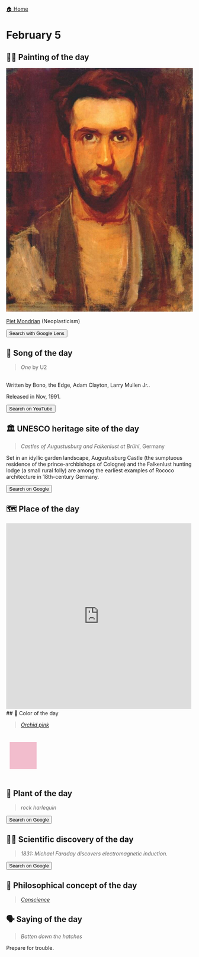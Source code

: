 
[🏠 Home](../../index.md)

# February 5

## 🧑‍🎨 Painting of the day

<img width="600" src="../img/Piet_Mondrian_5.jpg">

[Piet Mondrian](https://en.wikipedia.org/wiki/Piet_Mondrian) (Neoplasticism)

<button class="btn btn-success"
onclick=" window.open('https://lens.google.com/uploadbyurl?url=https://iretes.github.io/one-a-day/data/img/Piet_Mondrian_5.jpg','_blank')">
Search with Google Lens
</button>

## 🎼 Song of the day

> *One*
by U2

<br />Written by Bono, the Edge, Adam Clayton, Larry Mullen Jr..

Released in Nov, 1991.

<button class="btn btn-success"
onclick=" window.open('http://www.youtube.com/search?q=One by U2','_blank')">
Search on YouTube
</button>

## 🏛️ UNESCO heritage site of the day

> *Castles of Augustusburg and Falkenlust at Brühl*, Germany

<p>Set in an idyllic garden landscape, Augustusburg Castle (the sumptuous residence of the prince-archbishops of Cologne) and the Falkenlust hunting lodge (a small rural folly) are among the earliest examples of Rococo architecture in 18th-century Germany.</p>

<button class="btn btn-success"
onclick=" window.open('http://www.google.com/search?q=Castles of Augustusburg and Falkenlust at Brühl','_blank')">
Search on Google
</button>

## 🗺️ Place of the day

<iframe
src="https://www.mapcrunch.com"
name="mapcrunch"
width="500"
height="500"
allowTransparency="true"
scrolling="no"
frameborder="0"
>
</iframe>
## 🎨 Color of the day

> *[Orchid pink](https://en.wikipedia.org/wiki/Orchid_(color)#Orchid_pink)*

<div style="color:#F2BDCD; font-size: 100px;">&#9632;</div>

## 🌿 Plant of the day

> *rock harlequin*

<button class="btn btn-success"
onclick=" window.open('http://www.google.com/search?q=rock harlequin','_blank')">
Search on Google
</button>

## 🧑‍🔬 Scientific discovery of the day

> *1831: Michael Faraday discovers electromagnetic induction.*

<button class="btn btn-success"
onclick=" window.open('http://www.google.com/search?q=1831: Michael Faraday discovers electromagnetic induction.','_blank')"> 
Search on Google
</button>

## 💭 Philosophical concept of the day

> *[Conscience](https://en.wikipedia.org/wiki/Conscience)*

## 🗣️ Saying of the day

> *Batten down the hatches*

Prepare for trouble.
